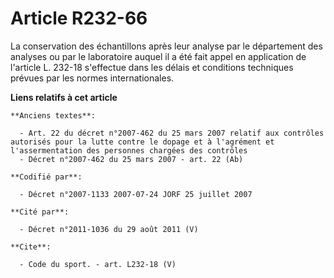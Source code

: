 # Article R232-66

La conservation des échantillons après leur analyse par le département des analyses ou par le laboratoire auquel il a été
fait appel en application de l'article L. 232-18 s'effectue dans les délais et conditions techniques prévues par les normes
internationales.

**Liens relatifs à cet article**

	**Anciens textes**:

	  - Art. 22 du décret n°2007-462 du 25 mars 2007 relatif aux contrôles autorisés pour la lutte contre le dopage et à l'agrément et l'assermentation des personnes chargées des contrôles
	  - Décret n°2007-462 du 25 mars 2007 - art. 22 (Ab)

	**Codifié par**:

	  - Décret n°2007-1133 2007-07-24 JORF 25 juillet 2007

	**Cité par**:

	  - Décret n°2011-1036 du 29 août 2011 (V)

	**Cite**:

	  - Code du sport. - art. L232-18 (V)
